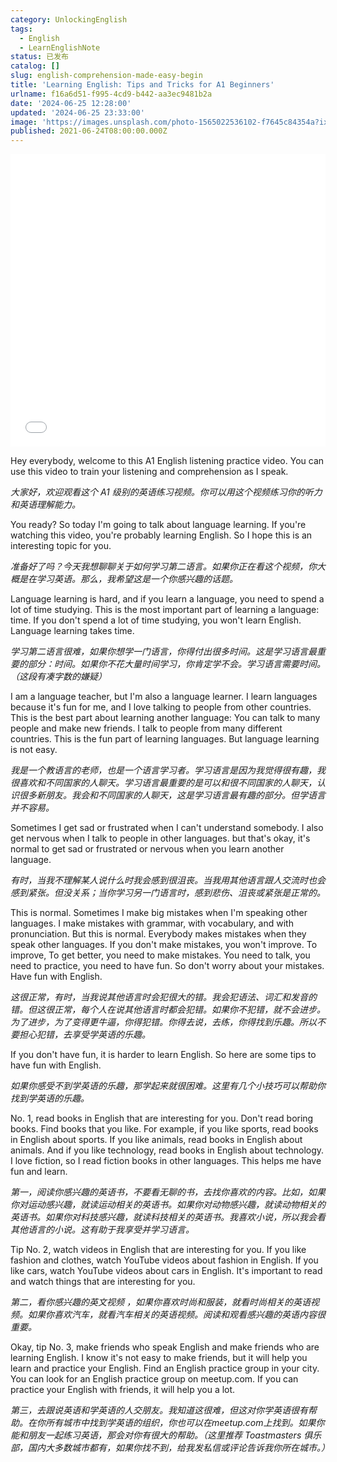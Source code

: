 ```yaml
---
category: UnlockingEnglish
tags:
  - English
  - LearnEnglishNote
status: 已发布
catalog: []
slug: english-comprehension-made-easy-begin
title: 'Learning English: Tips and Tricks for A1 Beginners'
urlname: f16a6d51-f995-4cd9-b442-aa3ec9481b2a
date: '2024-06-25 12:28:00'
updated: '2024-06-25 23:33:00'
image: 'https://images.unsplash.com/photo-1565022536102-f7645c84354a?ixlib=rb-4.0.3&q=85&fm=jpg&crop=entropy&cs=srgb'
published: 2021-06-24T08:00:00.000Z
---
```


<iframe width="100%" height="468" src="//player.bilibili.com/player.html?bvid=BV1Bx421Q7nU&p=1" scrolling="no" border="0" frameborder="no" framespacing="0" allowfullscreen="true"> </iframe>


Hey everybody, welcome to this A1 English listening practice video. You can use this video to train your listening and comprehension as I speak.


_大家好，欢迎观看这个 A1 级别的英语练习视频。你可以用这个视频练习你的听力和英语理解能力。_


You ready? So today I'm going to talk about language learning. If you're watching this video, you're probably learning English. So I hope this is an interesting topic for you.


_准备好了吗？今天我想聊聊关于如何学习第二语言。如果你正在看这个视频，你大概是在学习英语。那么，我希望这是一个你感兴趣的话题。_


Language learning is hard, and if you learn a language, you need to spend a lot of time studying. This is the most important part of learning a language: time. If you don't spend a lot of time studying, you won't learn English. Language learning takes time.


_学习第二语言很难，如果你想学一门语言，你得付出很多时间。这是学习语言最重要的部分：时间。如果你不花大量时间学习，你肯定学不会。学习语言需要时间。（这段有凑字数的嫌疑）_


I am a language teacher, but I'm also a language learner. I learn languages because it's fun for me, and I love talking to people from other countries. This is the best part about learning another language: You can talk to many people and make new friends. I talk to people from many different countries. This is the fun part of learning languages. But language learning is not easy.


_我是一个教语言的老师，也是一个语言学习者。学习语言是因为我觉得很有趣，我很喜欢和不同国家的人聊天。学习语言最重要的是可以和很不同国家的人聊天，认识很多新朋友。我会和不同国家的人聊天，这是学习语言最有趣的部分。但学语言并不容易。_


Sometimes I get sad or frustrated when I can't understand somebody. I also get nervous when I talk to people in other languages. but that's okay, it's normal to get sad or frustrated or nervous when you learn another language.


_有时，当我不理解某人说什么时我会感到很沮丧。当我用其他语言跟人交流时也会感到紧张。但没关系；当你学习另一门语言时，感到悲伤、沮丧或紧张是正常的。_


This is normal. Sometimes I make big mistakes when I'm speaking other languages. I make mistakes with grammar, with vocabulary, and with pronunciation. But this is normal. Everybody makes mistakes when they speak other languages. If you don't make mistakes, you won't improve. To improve, To get better, you need to make mistakes. You need to talk, you need to practice, you need to have fun. So don't worry about your mistakes. Have fun with English.


_这很正常，有时，当我说其他语言时会犯很大的错。我会犯语法、词汇和发音的错。但这很正常，每个人在说其他语言时都会犯错。如果你不犯错，就不会进步。为了进步，为了变得更牛逼，你得犯错。你得去说，去练，你得找到乐趣。所以不要担心犯错，去享受学英语的乐趣。_


If you don't have fun, it is harder to learn English. So here are some tips to have fun with English.


_如果你感受不到学英语的乐趣，那学起来就很困难。这里有几个小技巧可以帮助你找到学英语的乐趣。_


No. 1, read books in English that are interesting for you. Don't read boring books. Find books that you like. For example, if you like sports, read books in English about sports. If you like animals, read books in English about animals. And if you like technology, read books in English about technology. I love fiction, so I read fiction books in other languages. This helps me have fun and learn.


_第一，阅读你感兴趣的英语书，不要看无聊的书，去找你喜欢的内容。比如，如果你对运动感兴趣，就读运动相关的英语书。如果你对动物感兴趣，就读动物相关的英语书。如果你对科技感兴趣，就读科技相关的英语书。我喜欢小说，所以我会看其他语言的小说。这有助于我享受并学习语言。_


Tip No. 2, watch videos in English that are interesting for you. If you like fashion and clothes, watch YouTube videos about fashion in English. If you like cars, watch YouTube videos about cars in English. It's important to read and watch things that are interesting for you.


_第二，看你感兴趣的英文视频 ，如果你喜欢时尚和服装，就看时尚相关的英语视频。如果你喜欢汽车，就看汽车相关的英语视频。阅读和观看感兴趣的英语内容很重要。_


Okay, tip No. 3, make friends who speak English and make friends who are learning English. I know it's not easy to make friends, but it will help you learn and practice your English. Find an English practice group in your city. You can look for an English practice group on meetup.com. If you can practice your English with friends, it will help you a lot.


_第三，去跟说英语和学英语的人交朋友。我知道这很难，但这对你学英语很有帮助。在你所有城市中找到学英语的组织，你也可以在meetup.com上找到。如果你能和朋友一起练习英语，那会对你有很大的帮助。（这里推荐 Toastmasters 俱乐部，国内大多数城市都有，如果你找不到，给我发私信或评论告诉我你所在城市。）_


